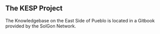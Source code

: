 ## The KESP Project

The Knowledgebase on the East Side of Pueblo is located in a Gitbook provided by the SolGon Network.
